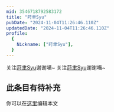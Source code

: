 ```yaml
---
mid: 3546718792583172
title: "莳聿Syu"
pubDate: "2024-11-04T11:26:46.110Z"
updatedDate: "2024-11-04T11:26:46.110Z"
profile:
  {
    Nickname: ["莳聿Syu"],
  }
---
```


关注[莳聿Syu](https://space.bilibili.com/3546718792583172)谢谢喵~ 关注[莳聿Syu](https://space.bilibili.com/3546718792583172)谢谢喵~

## 此条目有待补充
你可以在[这里](https://github.com/Yuhanawa/VTuber.ICU-Content/edit/master/v/莳聿Syu/index.md)编辑本文
